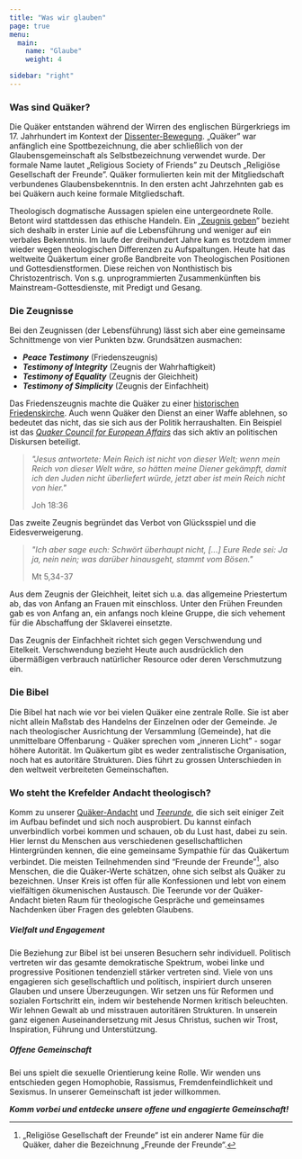 ```yaml
---
title: "Was wir glauben"
page: true
menu:
  main:
    name: "Glaube"
    weight: 4

sidebar: "right"
---
```


### Was sind Quäker?


Die Quäker entstanden während der Wirren des englischen Bürgerkriegs im 17. Jahrhundert im Kontext der [Dissenter-Bewegung](https://de.wikipedia.org/wiki/Dissenter). „Quäker” war anfänglich eine Spottbezeichnung, die aber schließlich von der Glaubensgemeinschaft als Selbstbezeichnung verwendet wurde. Der formale Name lautet „Religious Society of Friends” zu Deutsch „Religiöse Gesellschaft der Freunde”. Quäker formulierten kein mit der Mitgliedschaft verbundenes Glaubensbekenntnis. In den ersten acht Jahrzehnten gab es bei Quäkern auch keine formale Mitgliedschaft.

Theologisch dogmatische Aussagen spielen eine untergeordnete Rolle. Betont wird stattdessen das ethische Handeln. Ein „[Zeugnis geben](https://de.wikipedia.org/wiki/Qu%C3%A4kerzeugnis)” bezieht sich deshalb in erster Linie auf die Lebensführung und weniger auf ein verbales Bekenntnis. Im laufe der dreihundert Jahre kam es trotzdem immer wieder wegen theologischen Differenzen zu Aufspaltungen. Heute hat das weltweite Quäkertum einer große Bandbreite von Theologischen Positionen und Gottesdienstformen. Diese reichen von Nonthistisch bis Christozentrisch. Von s.g. unprogrammierten  Zusammenkünften bis Mainstream-Gottesdienste, mit Predigt und Gesang.

### Die Zeugnisse

Bei den Zeugnissen (der Lebensführung) lässt sich aber eine gemeinsame Schnittmenge von vier Punkten bzw. Grundsätzen ausmachen:

- ***Peace Testimony*** (Friedenszeugnis)
- ***Testimony of Integrity*** (Zeugnis der Wahrhaftigkeit)
- ***Testimony of Equality*** (Zeugnis der Gleichheit)
- ***Testimony of Simplicity*** (Zeugnis der Einfachheit)

Das Friedenszeugnis machte die Quäker zu einer [historischen Friedenskirche](https://de.wikipedia.org/wiki/Friedenskirche_(Konfession)). Auch wenn Quäker den Dienst an einer Waffe ablehnen, so bedeutet das nicht, das sie sich aus der Politik herraushalten. Ein Beispiel ist das *[Quaker Council for European Affairs](https://www.qcea.org/)* das sich aktiv an politischen Diskursen beteiligt.

> *"Jesus antwortete: Mein Reich ist nicht von dieser Welt; wenn mein Reich von dieser Welt wäre, so hätten meine Diener gekämpft, damit ich den Juden nicht überliefert würde, jetzt aber ist mein Reich nicht von hier."*
>
> Joh 18:36

Das zweite Zeugnis begründet das Verbot von Glücksspiel und die Eidesverweigerung.

> *"Ich aber sage euch: Schwört überhaupt nicht, [...] Eure Rede sei: Ja ja, nein nein; was darüber hinausgeht, stammt vom Bösen."*
>
> Mt 5,34-37

Aus dem Zeugnis der Gleichheit, leitet sich u.a. das allgemeine Priestertum ab, das von Anfang an Frauen mit einschloss. Unter den Frühen Freunden gab es von Anfang an, ein anfangs noch kleine Gruppe, die sich vehement für die Abschaffung der Sklaverei einsetzte.

Das Zeugnis der Einfachheit richtet sich gegen Verschwendung und Eitelkeit. Verschwendung bezieht Heute auch ausdrücklich den übermäßigen verbrauch natürlicher Resource oder deren Verschmutzung ein.


### Die Bibel

Die Bibel hat nach wie vor bei vielen Quäker eine zentrale Rolle. Sie ist aber nicht allein Maßstab des Handelns der Einzelnen oder der Gemeinde. Je nach theologischer Ausrichtung der Versammlung (Gemeinde), hat die unmittelbare Offenbarung - Quäker sprechen vom „inneren Licht” - sogar höhere Autorität. Im Quäkertum gibt es weder zentralistische Organisation, noch hat es autoritäre Strukturen. Dies führt zu grossen Unterschieden in den weltweit verbreiteten Gemeinschaften.


### Wo steht the Krefelder Andacht theologisch?

Komm zu unserer [Quäker-Andacht](../andacht/) und *[Teerunde](../tee/)*, die sich seit einiger Zeit im Aufbau befindet und sich noch ausprobiert. Du kannst einfach unverbindlich vorbei kommen und schauen, ob du Lust hast, dabei zu sein. Hier lernst du Menschen aus verschiedenen gesellschaftlichen Hintergründen kennen, die eine gemeinsame Sympathie für das Quäkertum verbindet. Die meisten Teilnehmenden sind “Freunde der Freunde”[^foot-01], also Menschen, die die Quäker-Werte schätzen, ohne sich selbst als Quäker zu bezeichnen. Unser Kreis ist offen für alle Konfessionen und lebt von einem vielfältigen ökumenischen Austausch. Die Teerunde vor der Quäker-Andacht bieten Raum für theologische Gespräche und gemeinsames Nachdenken über Fragen des gelebten Glaubens.

##### Vielfalt und Engagement

Die Beziehung zur Bibel ist bei unseren Besuchern sehr individuell. Politisch vertreten wir das gesamte demokratische Spektrum, wobei linke und progressive Positionen tendenziell stärker vertreten sind. Viele von uns engagieren sich gesellschaftlich und politisch, inspiriert durch unseren Glauben und unsere Überzeugungen. Wir setzen uns für Reformen und sozialen Fortschritt ein, indem wir bestehende Normen kritisch beleuchten. Wir lehnen Gewalt ab und misstrauen autoritären Strukturen. In unserein ganz eigenen Auseinandersetzung mit Jesus Christus, suchen wir Trost, Inspiration, Führung und Unterstützung.

##### Offene Gemeinschaft

Bei uns spielt die sexuelle Orientierung keine Rolle. Wir wenden uns entschieden gegen Homophobie, Rassismus, Fremdenfeindlichkeit und Sexismus. In unserer Gemeinschaft ist jeder willkommen.

***Komm vorbei und entdecke unsere offene und engagierte Gemeinschaft!***

[^foot-01]: „Religiöse Gesellschaft der Freunde“ ist ein anderer Name für die Quäker, daher die Bezeichnung „Freunde der Freunde“.